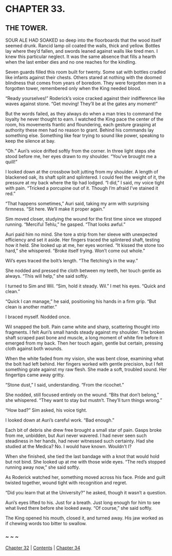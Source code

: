 # CHAPTER 33.

## THE TOWER.


SOUR ALE HAD SOAKED so deep into the floorboards that the wood itself seemed drunk. Rancid lamp oil coated the walls, thick and yellow. Bottles lay where they’d fallen, and swords leaned against walls like tired men. I knew this particular neglect. It was the same absence that fills a hearth when the last ember dies and no one reaches for the kindling.  

Seven guards filled this room built for twenty. Some sat with bottles cradled like infants against their chests. Others stared at nothing with the doomed blindness that comes from years of boredom. They were forgotten men in a forgotten tower, remembered only when the King needed blood.  

“Ready yourselves!” Roderick’s voice cracked against their indifference like waves against stone. “Get moving! They’ll be at the gates any moment!”  

But the words failed, as they always do when a man tries to command the loyalty he never thought to earn. I watched the King pace the center of the room, his movements frantic and floundering, each gesture grasping at authority these men had no reason to grant. Behind his commands lay something else. Something like fear trying to sound like power, speaking to keep the silence at bay.  

“Oh.” Auri’s voice drifted softly from the corner. In three light steps she stood before me, her eyes drawn to my shoulder. “You’ve brought me a quill!”  

I looked down at the crossbow bolt jutting from my shoulder. A length of blackened oak, its shaft split and splintered. I could feel the weight of it, the pressure at my back where the tip had lodged. “I did,” I said, my voice tight with pain. “Tricked a porcupine out of it. Though I’m afraid I’ve stained it red.”  

“That happens sometimes,” Auri said, taking my arm with surprising firmness. “Sit here. We’ll make it proper again.”  

Sim moved closer, studying the wound for the first time since we stopped running. “Merciful Tehlu,” he gasped. “That looks awful.”  

Auri paid him no mind. She tore a strip from her sleeve with unexpected efficiency and set it aside. Her fingers traced the splintered shaft, testing how it held. She looked up at me, her eyes worried. “It kissed the stone too hard,” she whispered. “Broke itself trying. Won’t come out whole.”  

Wil’s eyes traced the bolt’s length. “The fletching’s in the way.”  

She nodded and pressed the cloth between my teeth, her touch gentle as always. “This will help,” she said softly.  

I turned to Sim and Wil. “Sim, hold it steady. Wil.” I met his eyes. “Quick and clean.”  

“Quick I can manage,” he said, positioning his hands in a firm grip. “But clean is another matter.”  

I braced myself. Nodded once.  

Wil snapped the bolt. Pain came white and sharp, scattering thought into fragments. I felt Auri’s small hands steady against my shoulder. The broken shaft scraped past bone and muscle, a long moment of white fire before it emerged from my back. Then her touch again, gentle but certain, pressing cloth against both wounds.  

When the white faded from my vision, she was bent close, examining what the bolt had left behind. Her fingers worked with gentle precision, but I felt something grate against my raw flesh. She made a soft, troubled sound. Her fingertips came away gritty.  

“Stone dust,” I said, understanding. “From the ricochet.”  

She nodded, still focused entirely on the wound. “Bits that don’t belong,” she whispered. “They want to stay but mustn’t. They’ll turn things wrong.”  

“How bad?” Sim asked, his voice tight.  

I looked down at Auri’s careful work. “Bad enough.”  

Each bit of debris she drew free brought a small star of pain. Gasps broke from me, unbidden, but Auri never wavered. I had never seen such steadiness in her hands, had never witnessed such certainty. Had she studied at the Medica? No. I would have known. Wouldn’t I?  

When she finished, she tied the last bandage with a knot that would hold but not bind. She looked up at me with those wide eyes. “The red’s stopped running away now,” she said softly.  

As Roderick watched her, something moved across his face. Pride and guilt twisted together, wound tight with recognition and regret.  

“Did you learn that at the University?” he asked, though it wasn’t a question.  

Auri’s eyes lifted to his. Just for a breath. Just long enough for him to see what lived there before she looked away. “Of course,” she said softly.  

The King opened his mouth, closed it, and turned away. His jaw worked as if chewing words too bitter to swallow.  

### ~ ~ ~

[Chapter 32](CHAPTER_32.md) | [Contents](Contents.md) | [Chapter 34](CHAPTER_34.md)
